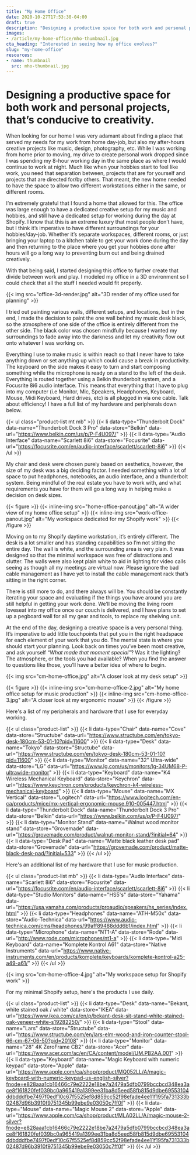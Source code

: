 ```yaml
---
title: "My Home Office"
date: 2020-10-27T17:53:30-04:00
draft: true
description: "Designing a productive space for both work and personal projects, that’s conducive to creativity."
images:
- /article/my-home-office/mho-thumbnail.jpg
cta_heading: "Interested in seeing how my office evolves?"
slug: "my-home-office"
resources:
- name: thumbnail
  src: mho-thumbnail.jpg
---
```


# Designing a productive space for both work and personal projects, that’s conducive to creativity.

When looking for our home I was very adamant about finding a place that served my needs for my work from home day-job, but also my after-hours creative projects like music, design, photography, etc. While I was working from home prior to moving, my drive to create personal work dropped since I was spending my 8-hour working day in the same place as where I would continue to work at night. Much like when your hobbies start to feel like work, you need that separation between, projects that are for yourself and projects that are directed for/by others. That meant, the new home needed to have the space to allow two different workstations either in the same, or different rooms.

I’m extremely grateful that I found a home that allowed for this. The office was large enough to have a dedicated creative setup for my music and hobbies, and still have a dedicated setup for working during the day at Shopify. I know that this is an extreme luxury that most people don’t have, but I think it’s imperative to have different surroundings for your hobbies/day-job. Whether it’s separate workspaces, different rooms, or just bringing your laptop to a kitchen table to get your work done during the day and then returning to the place where you get your hobbies done after hours will go a long way to preventing burn out and being drained creatively.

With that being said, I started designing this office to further create that divide between work and play. I modeled my office in a 3D environment so I could check that all the stuff I needed would fit properly.

{{< img src="office-3d-render.jpg" alt="3D render of my office used for planning" >}}

I tried out painting various walls, different setups, and locations, but in the end, I made the decision to paint the one wall behind my music desk black, so the atmosphere of one side of the office is entirely different from the other side. The black color was chosen mindfully because I wanted my surroundings to fade away into the darkness and let my creativity flow out onto whatever I was working on.

Everything I use to make music is within reach so that I never have to take anything down or set anything up which could cause a break in productivity. The keyboard on the side makes it easy to turn and start composing something while the microphone is ready on a stand to the left of the desk. Everything is routed together using a Belkin thunderbolt system, and a Focusrite 8i6 audio interface. This means that everything that I have to plug into my computer (i.e Monitor, Mic, Speakers, Headphones, Keyboard, Mouse, Midi Keyboard, Hard drives, etc) is all plugged in via one cable. Talk about efficiency! I have a full list of my hardware and peripherals down below.

{{< ul class="product-list mt mb" >}}
  {{< li data-type="Thunderbolt Dock" data-name="Thunderbolt Dock 3 Pro" data-store="Belkin" data-url="https://www.belkin.com/us/p/P-F4U097/" >}}
  {{< li data-type="Audio Interface" data-name="Scarlett 8i6" data-store="Focusrite" data-url="https://focusrite.com/en/audio-interface/scarlett/scarlett-8i6" >}}
{{< /ul >}}

My chair and desk were chosen purely based on aesthetics, however, the size of my desk was a big deciding factor. I needed something with a lot of space to put headphones, notebooks, an audio interface, and a thunderbolt system. Being mindful of the real estate you have to work with, and what requirements you have for them will go a long way in helping make a decision on desk sizes.

{{< figure >}}
  {{< inline-img src="home-office-panout.jpg" alt="A wider view of my home office setup" >}}
  {{< inline-img src="work-office-panout.jpg" alt="My workspace dedicated for my Shopify work" >}}
{{< /figure >}}

Moving on to my Shopify daytime workstation, it’s entirely different. The desk is a lot smaller and has standing capabilities so I’m not sitting the entire day. The wall is white, and the surrounding area is very plain. It was designed so that the minimal workspace was free of distractions and clutter. The walls were also kept plain white to aid in lighting for video calls seeing as though all my meetings are virtual now. Please ignore the bad cable management as I have yet to install the cable management rack that’s sitting in the right corner.

There is still more to do, and there always will be. You should be constantly iterating your space and evaluating if the things you have around you are still helpful in getting your work done. We’ll be moving the living room loveseat into my office once our couch is delivered, and I have plans to set up a pegboard wall for all my gear and tools, to replace my shelving unit.

At the end of the day, designing a creative space is a very personal thing. It’s imperative to add little touchpoints that put you in the right headspace for each element of your work that you do. The mental state is where you should start your planning. Look back on times you’ve been most creative, and ask yourself _“What made that moment special”_? Was it the lighting? The atmosphere, or the tools you had available? When you find the answer to questions like those, you’ll have a better idea of where to begin.

{{< img src="cm-home-office.jpg" alt="A closer look at my desk setup" >}}

{{< figure >}}
  {{< inline-img src="cm-home-office-2.jpg" alt="My home office setup for music production" >}}
  {{< inline-img src="cm-home-office-3.jpg" alt="A closer look at my ergonomic mouse" >}}
{{< /figure >}}

Here's a list of my peripherals and hardware that I use for everyday working.

{{< ul class="product-list" >}}
  {{< li data-type="Chair" data-name="Cove" data-store="Structube" data-url="https://www.structube.com/en/tokyo-desk-180cm-53-01-10?pid=11600" >}}
  {{< li data-type="Desk" data-name="Tokyo" data-store="Structube" data-url="https://www.structube.com/en/tokyo-desk-180cm-53-01-10?pid=11600" >}}
  {{< li data-type="Monitor" data-name="32\" Ultra-wide" data-store="LG" data-url="https://www.lg.com/us/monitors/lg-34UM68-P-ultrawide-monitor" >}}
  {{< li data-type="Keyboard" data-name="K4 Wireless Mechanical Keyboard" data-store="Keychron" data-url="https://www.keychron.com/products/keychron-k4-wireless-mechanical-keyboard" >}}
  {{< li data-type="Mouse" data-name="MX Vertical" data-store="Logitech" data-url="https://www.logitech.com/en-ca/products/mice/mx-vertical-ergonomic-mouse.910-005447.html" >}}
  {{< li data-type="Thunderbolt Dock" data-name="Thunderbolt Dock 3 Pro" data-store="Belkin" data-url="https://www.belkin.com/us/p/P-F4U097/" >}}
  {{< li data-type="Monitor Stand" data-name="Walnut wood monitor stand" data-store="Grovemade" data-url="https://grovemade.com/product/walnut-monitor-stand/?initial=64" >}}
  {{< li data-type="Desk Pad" data-name="Matte black leather desk pad" data-store="Grovemade" data-url="https://grovemade.com/product/matte-black-desk-pad/?initial=533" >}}
{{< /ul >}}

Here's an additional list of my hardware that I use for music production.

{{< ul class="product-list mb" >}}
  {{< li data-type="Audio Interface" data-name="Scarlett 8i6" data-store="Focusrite" data-url="https://focusrite.com/en/audio-interface/scarlett/scarlett-8i6" >}}
  {{< li data-type="Studio Monitors" data-name="HS5's" data-store="Yahama" data-url="https://usa.yamaha.com/products/proaudio/speakers/hs_series/index.html" >}}
  {{< li data-type="Headphones" data-name="ATH-M50x" data-store="Audio-Technica" data-url="https://www.audio-technica.com/cms/headphones/99aff89488ddd6b1/index.html" >}}
  {{< li data-type="Microphone" data-name="NT1-A" data-store="Rode" data-url="http://www.rode.com/microphones/nt1-a" >}}
  {{< li data-type="Midi Keyboard" data-name="Komplete Kontrol A61" data-store="Native Instruments" data-url="https://www.native-instruments.com/en/products/komplete/keyboards/komplete-kontrol-a25-a49-a61/" >}}
{{< /ul >}}

{{< img src="cm-home-office-4.jpg" alt="My workspace setup for Shopify work" >}}

For my minimal Shopify setup, here's the products I use daily.

{{< ul class="product-list" >}}
  {{< li data-type="Desk" data-name="Bekant, white stained oak / white" data-store="IKEA" data-url="https://www.ikea.com/ca/en/p/bekant-desk-sit-stand-white-stained-oak-veneer-white-s19282250/" >}}
  {{< li data-type="Stool" data-name="Lars" data-store="Structube" data-url="https://www.structube.com/en/lars-elm-wood-and-iron-counter-stool-66-cm-67-06-50?pid=20108" >}}
  {{< li data-type="Monitor" data-name="28\" 4K ZeroFrame CB2" data-store="Acer" data-url="https://www.acer.com/ac/en/CA/content/model/UM.PB2AA.001" >}}
  {{< li data-type="Keyboard" data-name="Magic Keyboard with numeric keypad" data-store="Apple" data-url="https://www.apple.com/ca/shop/product/MQ052LL/A/magic-keyboard-with-numeric-keypad-us-english-silver?fnode=e828aaa1cb16466c79e2222e18be7a2479a5dfb0799bccbcd348ea3ace8f161820fef039bc0a965419a1399ee31ba8d5eed58fb815d9dbe69553104ddbdddfbe7497f0edf10c67f5525ef8d859cc52f98efade4ee11f195fa731333b02487d96b3910f9751345b99ebe9e03050c7ff0f" >}}
  {{< li data-type="Mouse" data-name="Magic Mouse 2" data-store="Apple" data-url="https://www.apple.com/ca/shop/product/MLA02LL/A/magic-mouse-2-silver?fnode=e828aaa1cb16466c79e2222e18be7a2479a5dfb0799bccbcd348ea3ace8f161820fef039bc0a965419a1399ee31ba8d5eed58fb815d9dbe69553104ddbdddfbe7497f0edf10c67f5525ef8d859cc52f98efade4ee11f195fa731333b02487d96b3910f9751345b99ebe9e03050c7ff0f" >}}
{{< /ul >}}
